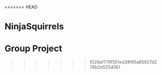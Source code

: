 <<<<<<< HEAD
# NinjaSquirrels
Group Project
=======

>>>>>>> f026af779f551ed38f65a85927d276b2d525d061
